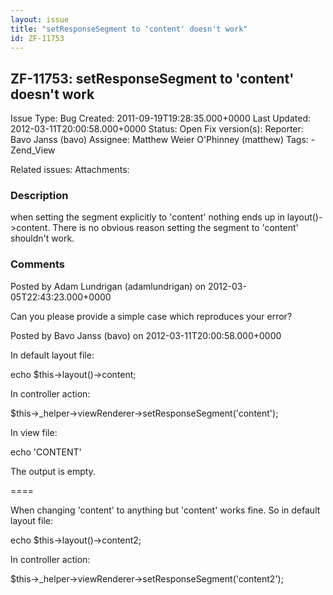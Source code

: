 ```yaml
---
layout: issue
title: "setResponseSegment to 'content' doesn't work"
id: ZF-11753
---
```


ZF-11753: setResponseSegment to 'content' doesn't work
------------------------------------------------------

 Issue Type: Bug Created: 2011-09-19T19:28:35.000+0000 Last Updated: 2012-03-11T20:00:58.000+0000 Status: Open Fix version(s): 
 Reporter:  Bavo Janss (bavo)  Assignee:  Matthew Weier O'Phinney (matthew)  Tags: - Zend\_View
 
 Related issues: 
 Attachments: 
### Description

when setting the segment explicitly to 'content' nothing ends up in layout()->content. There is no obvious reason setting the segment to 'content' shouldn't work.

 

 

### Comments

Posted by Adam Lundrigan (adamlundrigan) on 2012-03-05T22:43:23.000+0000

Can you please provide a simple case which reproduces your error?

 

 

Posted by Bavo Janss (bavo) on 2012-03-11T20:00:58.000+0000

In default layout file:

echo $this->layout()->content;

In controller action:

$this->\_helper->viewRenderer->setResponseSegment('content');

In view file:

echo 'CONTENT'

The output is empty.

====

When changing 'content' to anything but 'content' works fine. So in default layout file:

echo $this->layout()->content2;

In controller action:

$this->\_helper->viewRenderer->setResponseSegment('content2');

 

 